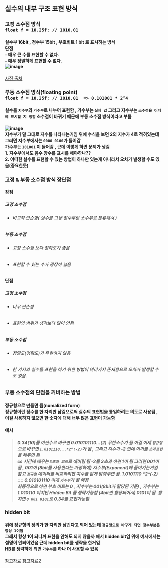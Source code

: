 ## 실수의 내부 구조 표현 방식

### 고정 소수점 방식<br>```float f = 10.25f; // 1010.01```
#### 실수부 16bit , 정수부 15bit , 부호비트 1 bit 로 표시하는 방식<br>단점<br>- 매우 큰 수를 표현할 수 없다.<br>- 매우 정밀하게 표현할 수 없다.<br>![image](https://user-images.githubusercontent.com/80656700/184630747-de1f28ad-8b52-4212-8ff7-3fd8a91e8252.png)
<a href="https://codedragon.tistory.com/8186">사진 출처</a>

### 부동 소수점 방식(floating point)<br>```float f = 10.25f; // 1010.01  => 0.101001 * 2^4```
#### 실수를 `지수부`와 `가수부`로 나누어 표현함 , 가수부는 `실제 값` 그리고 지수부는 `소수점을 어디에 표시할 지 정함` 소수점이 바뀌기 때문에 부동 소수점 방식이라고 부름
#### ![image](https://user-images.githubusercontent.com/80656700/184631172-8bae4209-f6d7-4c1b-8246-782fbd4014fd.png)<br>지수부가 말 그대로 지수를 나타내는거임 위에 수식을 보면 2의 지수가 4로 적혀있는데 그러면 지수부에서는 `0000 0100`가 들어감<br>가수부는 `101001` 이 들어감 , 근데 이렇게 하면 문제가 생김<br>1. 지수부에서도 음수 양수를 표시를 해야하나??<br>2. 어떠한 실수를 표현할 수 있는 방법이 하나만 있는게 아니라서 오차가 발생할 수도 있음(중요한듯)

### 고정 & 부동 소수점 방식 장단점
#### 장점
##### 고정 소수점
- ###### 비교적 단순함( 실수를 그냥 정수부랑 소수부로 분류해서 )
##### 부동 소수점
- ###### 고정 소수점 보다 정확도가 좋음
- ###### 표현할 수 있는 수가 굉장히 넓음
#### 단점
##### 고정 소수점
- ###### 너무 단순함
- ###### 표현의 범위가 생각보다 많이 안됨
##### 부동 소수점
- ###### 정밀도(정확도)가 무한하지 않음
- ###### 한 가지의 실수를 표현을 하기 위한 방법이 여러가지 존재함으로 오차가 발생할 수도 있음.

### 부동 소수점의 단점을 커버하는 방법
#### 정규형으로 만들면 됨(nomalized form)<br>정규형이란 정수를 한 자리만 남김으로써 실수의 표현법을 통일하려는 의도로 사용됨 , 이걸 사용하지 않으면 한 숫자에 대해 너무 많은 표현이 가능함
#### 예시
> ##### 0.34(10)를 이진수로 바꾸면 0.010101110...(2) 무한소수가 됨 이걸 이제 `정규형`으로 바꾸면 `1.0101110...*2^(-2)`가 됨 , 그리고 지수가 -2 인데 이거를 `초과표현`을 해주면 됨<br>cs 시간에 배우는 `3초과 코드`로 해버림 됨 -2를 3초과 하면 1이 됨 그러면 001이 됨 , 001이 (8bit를 사용한다는 가정하에) 지수부(Exponent)에 들어가는거임<br>참고 `정규형` 데이터를 비교하려면 지수를 같게 맞춰주면 됨. 1.0101110 *2^(-2) == 0.010101110 이게 `가수부`가 될 예정 <br>최종적으로 하면 부호 비트는 0 , 지수부는 001(8bit가 할당된 기준) , 가수부는 1.010110 이지만 Hidden Bit 를 생략가능함 (4bit만 할당되어서) 0101이 됨. 합치면 `0 001 0101`로 0.34를 표현가능함

### hidden bit
#### 위에 정규형의 정의가 한 자리만 남긴다고 되어 있는데 `정규형으로 바꾸게 되면 정수부분은 항상 1이됨`<br>그래서 항상 1이 되니까 표현을 안해도 되지 않을까 해서 hidden bit임 위에 예시에서는 설명이 안되어있음 근데 hidden bit를 생략을 한거임<br>HB를 생략하게 되면 `가수부`를 하나 더 사용할 수 있음

<a href="https://do-rang.tistory.com/73">참고자료</a>
<a href="https://sudo-minz.tistory.com/7">참고자료2</a>

